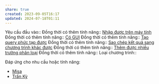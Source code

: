 ```yaml
---
share: true
created: 2023-09-05T16:17
updated: 2024-07-18T01:11
---
```

Yêu cầu đầu vào:: 
Đồng thời có thêm tính năng:: [Nhập được trên máy tính](./Nh%E1%BA%ADp%20%C4%91%C6%B0%E1%BB%A3c%20tr%C3%AAn%20m%C3%A1y%20t%C3%ADnh.md)
Đồng thời có thêm tính năng:: [Có GUI](../Giao%20di%E1%BB%87n/C%C3%B3%20GUI.md)
Đồng thời có thêm tính năng:: [Tạo query phức tạp được](../Kh%C3%A1c/T%E1%BA%A1o%20query%20ph%E1%BB%A9c%20t%E1%BA%A1p%20%C4%91%C6%B0%E1%BB%A3c.md)
Đồng thời có thêm tính năng:: [Sao chép kết quả sang chương trình khác được](../Kh%E1%BA%A3%20n%C4%83ng%20t%C3%ADch%20h%E1%BB%A3p/Sao%20ch%C3%A9p%20k%E1%BA%BFt%20qu%E1%BA%A3%20sang%20ch%C6%B0%C6%A1ng%20tr%C3%ACnh%20kh%C3%A1c%20%C4%91%C6%B0%E1%BB%A3c.md)
Đồng thời có thêm tính năng:: [Thêm được nhiều trường phân loại](../S%E1%BB%91%20l%C6%B0%E1%BB%A3ng%20tr%C6%B0%E1%BB%9Dng%20ph%C3%A2n%20lo%E1%BA%A1i/Th%C3%AAm%20%C4%91%C6%B0%E1%BB%A3c%20nhi%E1%BB%81u%20tr%C6%B0%E1%BB%9Dng%20ph%C3%A2n%20lo%E1%BA%A1i.md)
Đồng thời có thêm tính năng:: 
Loại chương trình:: 

Đáp ứng cho nhu cầu hoặc tính năng:
- [Misa](../../5%20T%C3%AAn%20ch%C6%B0%C6%A1ng%20tr%C3%ACnh/K%E1%BA%BF%20to%C3%A1n/Misa.md)
- [Trấn Kỳ](../../5%20T%C3%AAn%20ch%C6%B0%C6%A1ng%20tr%C3%ACnh/Tr%E1%BA%A5n%20K%E1%BB%B3.md)
